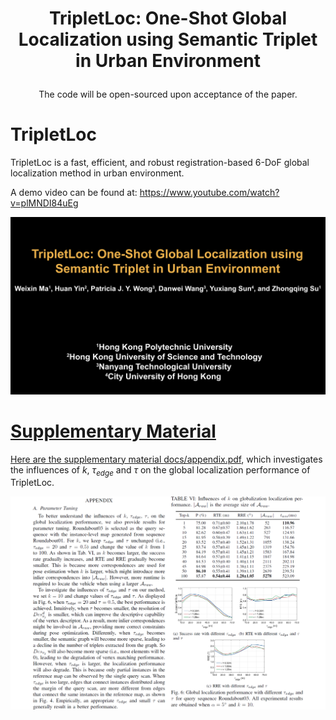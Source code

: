 #  <p align="center"> TripletLoc: One-Shot Global Localization using Semantic Triplet in Urban Environment </p>

<p align="center">The code will be open-sourced upon acceptance of the paper.</p>

# TripletLoc
TripletLoc is a fast, efficient, and robust registration-based 6-DoF global localization method in urban environment.

A demo video can be found at: https://www.youtube.com/watch?v=plMNDI84uEg  

<center>
<p align="center"><a href="https://www.youtube.com/watch?v=plMNDI84uEg"><img src="docs/video_cover.png" width=600 /></p>
</center>

# Supplementary Material
Here are the supplementary material [docs/appendix.pdf](docs/appendix.pdf), which investigates the influences of $k$, $\tau_{edge}$ and $\tau$ on the global localization performance of TripletLoc. 

<p align="center"><img src="docs/appendix.png" width=1080></p>
